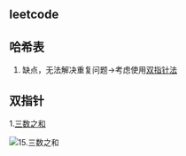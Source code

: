 ## leetcode

## 哈希表

1. 缺点，无法解决重复问题->考虑使用[双指针法](#双指针)

## 双指针

1.[三数之和](https://leetcode.cn/problems/3sum/description/)

![15.三数之和](https://code-thinking.cdn.bcebos.com/gifs/15.%E4%B8%89%E6%95%B0%E4%B9%8B%E5%92%8C.gif)